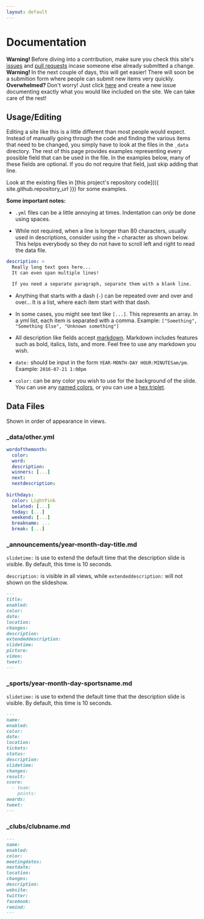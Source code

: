 ```yaml
---
layout: default
---
```


# Documentation

<div class="alert alert-warning" role="alert">
  <strong>Warning! </strong> Before diving into a contribution, make sure you check this site's 
  <a href="{{ site.github.issues_url }}">issues</a> and <a href="{{ site.github.repository_url }}/pulls">pull requests</a>
  incase someone else already submitted a change.
</div>

<div class="alert alert-warning" role="alert">
  <strong>Warning! </strong> In the next couple of days, this will get easier! There will soon be a submition form where people can submit new items very quickly.  
</div>

<div class="alert alert-info" role="alert">
  <strong>Overwhelmed? </strong> Don't worry! Just click <a href="{{ site.github.issues_url }}">here</a>
  and create a new issue documenting exactly what you would like included on the site. 
  We can take care of the rest!
</div>

## Usage/Editing

Editing a site like this is a little different than most people would expect.
Instead of manually going through the code and finding the various items that 
need to be changed, you simply have to look at the files in the `_data` 
directory. The rest of this page provides examples representing every possible 
field that can be used in the file. In the examples below, many of these fields 
are optional. If you do not require that field, just skip adding that line.

Look at the existing files in [this project's repository code]({{ site.github.repository_url }}) 
for some examples. 

**Some important notes:** 

* `.yml` files can be a little annoying at times. Indentation can _only_ be done 
using spaces. 

* While not required, when a line is longer than 80 characters, 
usually used in descriptions, consider using the `>` character as shown below.
This helps everybody so they do not have to scroll left and right to read the 
data file.

```yml
description: >
  Really long text goes here...
  It can even span multiple lines!

  If you need a separate paragraph, separate them with a blank line.
```

* Anything that starts with a dash (`-`) can be repeated over and over and over...
It is a list, where each item start with that dash.

* In some cases, you might see text like `[...]`. This represents an array. 
In a yml list, each item is separated with a comma. 
Example: `["Something", "Something Else", "Unknown something"]`

* All description like fields accept 
[markdown](https://help.github.com/articles/basic-writing-and-formatting-syntax/).
Markdown includes features such as bold, italics, lists, and more. Feel free to 
use any markdown you wish.

* `date:` should be input in the form `YEAR-MONTH-DAY HOUR:MINUTESam/pm`. 
Example: `2016-07-21 1:00pm` 

* `color:` can be any color you wish to use for the background of the slide. 
You can use any [named colors](https://en.wikipedia.org/wiki/Web_colors#X11_color_names),
or you can use a [hex triplet](https://en.wikipedia.org/wiki/Web_colors#Hex_triplet).


## Data Files

Shown in order of appearance in views.

### _data/other.yml

```yml
wordofthemonth: 
  color:
  word: 
  description: 
  winners: [...]
  next: 
  nextdescription: 
  
birthdays:
  color: LightPink
  belated: [...]
  today: [...]
  weekend: [...]
  breakname: ...
  break: [...]
```

### _announcements/year-month-day-title.md

`slidetime:` is use to extend the default time that the description slide 
is visible. By default, this time is 10 seconds.

`description:` is visible in all views, while `extendeddescription:` will not 
shown on the slideshow. 

```md
---
title: 
enabled: 
color: 
date: 
location: 
changes: 
description: 
extendeddescription: 
slidetime: 
picture: 
video: 
tweet: 
---
```

### _sports/year-month-day-sportsname.md

`slidetime:` is use to extend the default time that the description slide is 
visible. By default, this time is 10 seconds.

```md
---
name: 
enabled: 
color: 
date: 
location: 
tickets: 
status: 
description: 
slidetime: 
changes: 
result: 
score:
  - team: 
    points: 
awards: 
tweet: 
---
```

### _clubs/clubname.md

```md
---
name: 
enabled:
color:
meetingdates: 
nextdate: 
location: 
changes: 
description: 
website:
twitter:
facebook:
remind:
---
```
